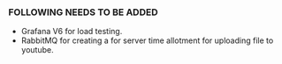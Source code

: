 ### FOLLOWING NEEDS TO BE ADDED

- Grafana V6 for load testing.
- RabbitMQ for creating a for server time allotment for uploading file to youtube.

